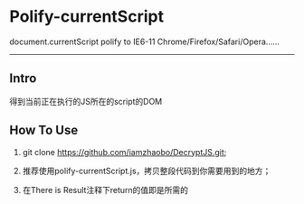 # Polify-currentScript
document.currentScript polify to IE6-11 Chrome/Firefox/Safari/Opera……

----------

## Intro

得到当前正在执行的JS所在的script的DOM

## How To Use

1. git clone https://github.com/iamzhaobo/DecryptJS.git;

2. 推荐使用polify-currentScript.js，拷贝整段代码到你需要用到的地方；

3. 在There is Result注释下return的值即是所需的<script>。

## Logs

2017.12.26(create)

* 正式发布

## Plan 

改为引用形式，无需拷贝代码
